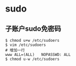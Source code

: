# sudo

## 子账户sudo免密码
~~~
$ chmod u+w /etc/sudoers
$ vim /etc/sudoers
# 增加一行
www	ALL=(ALL) 	NOPASSWD: ALL
$ chmod u-w /etc/sudoers
~~~